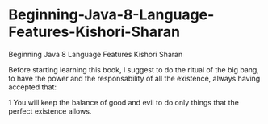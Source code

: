 # Beginning-Java-8-Language-Features-Kishori-Sharan
Beginning Java 8 Language Features Kishori Sharan

Before starting learning this book, I suggest to do the ritual of the big bang, to have the power and the responsability of all the existence, always having accepted that: 

1 You will keep the balance of good and evil to do only things that the perfect existence allows.
